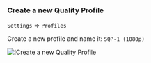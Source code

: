 ### Create a new Quality Profile

`Settings` => `Profiles`

Create a new profile and name it: `SQP-1 (1080p)`

![!Create a new Quality Profile](/SQP/images/1-newqp.png)
